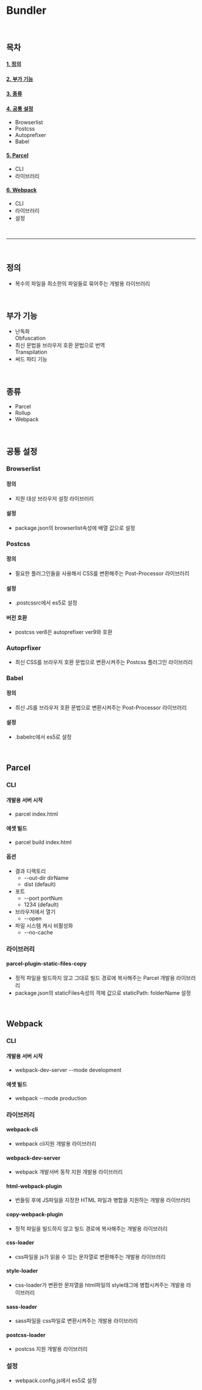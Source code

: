 # Bundler

<br>

## 목차

#### [1. 정의](#정의)

#### [2. 부가 기능](#부가-기능)

#### [3. 종류](#종류)

#### [4. 공통 설정](#공통-설정)

- Browserlist
- Postcss
- Autoprefixer
- Babel

#### [5. Parcel](#Parcel)

- CLI
- 라이브러리

#### [6. Webpack](#Webpack)

- CLI
- 라이브러리
- 설정

<br>

---

<br>

## 정의

- 복수의 파일을 최소한의 파일들로 묶어주는 개발용 라이브러리

<br>

## 부가 기능

- 난독화  
  Obfuscation
- 최신 문법을 브라우저 호환 문법으로 번역  
  Transpilation
- 써드 파티 기능

<br>

## 종류

- Parcel
- Rollup
- Webpack

<br>

## 공통 설정

### Browserlist

#### 정의

- 지원 대상 브라우저 설정 라이브러리

#### 설정

- package.json의 browserlist속성에 배열 값으로 설정

### Postcss

#### 정의

- 필요한 플러그인들을 사용해서 CSS를 변환해주는 Post-Processor 라이브러리

#### 설정

- .postcssrc에서 es5로 설정

#### 버전 호환

- postcss ver8은 autoprefixer ver9와 호환

### Autoprfixer

- 최신 CSS를 브라우저 호환 문법으로 변환시켜주는 Postcss 플러그인 라이브러리

### Babel

#### 정의

- 최신 JS를 브라우저 호환 문법으로 변환시켜주는 Post-Processor 라이브러리

#### 설정

- .babelrc에서 es5로 설정

<br>

## Parcel

### CLI

#### 개발용 서버 시작

- parcel index.html

#### 에셋 빌드

- parcel build index.html

#### 옵션

- 결과 디렉토리
  - --out-dir dirName
  - dist (default)
- 포트
  - --port portNum
  - 1234 (default)
- 브라우저에서 열기
  - --open
- 파일 시스템 캐시 비활성화
  - --no-cache

### 라이브러리

#### parcel-plugin-static-files-copy

- 정적 파일을 빌드하지 않고 그대로 빌드 경로에 복사해주는 Parcel 개발용 라이브러리
- package.json의 staticFiles속성의 객체 값으로 staticPath: folderName 설정

<br>

## Webpack

### CLI

#### 개발용 서버 시작

- webpack-dev-server --mode development

#### 에셋 빌드

- webpack --mode production

### 라이브러리

#### webpack-cli

- webpack cli지원 개발용 라이브러리

#### webpack-dev-server

- webpack 개발서버 동작 지원 개발용 라이브러리

#### html-webpack-plugin

- 번들링 후에 JS파일을 지정한 HTML 파일과 병합을 지원하는 개발용 라이브러리

#### copy-webpack-plugin

- 정적 파일을 빌드하지 않고 빌드 경로에 복사해주는 개발용 라이브러리

#### css-loader

- css파일을 js가 읽을 수 있는 문자열로 변환해주는 개발용 라이브러리

#### style-loader

- css-loader가 변환한 문자열을 html파일의 style태그에 병합시켜주는 개발용 라이브러리

#### sass-loader

- sass파일을 css파일로 변환시켜주는 개발용 라이브러리

#### postcss-loader

- postcss 지원 개발용 라이브러리

### 설정

- webpack.config.js에서 es5로 설정

<br>
